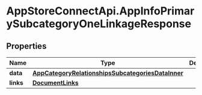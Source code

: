 # AppStoreConnectApi.AppInfoPrimarySubcategoryOneLinkageResponse

## Properties

Name | Type | Description | Notes
------------ | ------------- | ------------- | -------------
**data** | [**AppCategoryRelationshipsSubcategoriesDataInner**](AppCategoryRelationshipsSubcategoriesDataInner.md) |  | 
**links** | [**DocumentLinks**](DocumentLinks.md) |  | 


